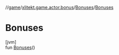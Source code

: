 //[game](../../../index.md)/[xlitekt.game.actor.bonus](../index.md)/[Bonuses](index.md)/[Bonuses](-bonuses.md)

# Bonuses

[jvm]\
fun [Bonuses](-bonuses.md)()
